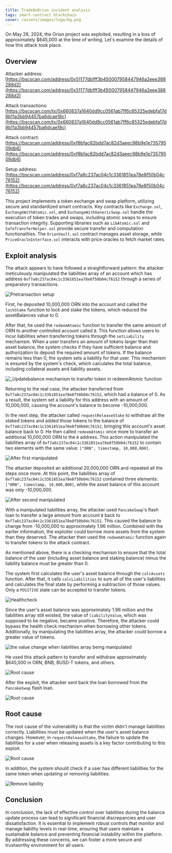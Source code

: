 ```yaml
---
title: TradeOnOrion incident analysis
tags: smart-contract blockchain
cover: /assets/images/logo/bg.png
---
```


On May 28, 2024, the Orion project was exploited, resulting in a loss of approximately $645,000 at the time of writing. Let's examine the details of how this attack took place.

## Overview

Attacker address: [https://bscscan.com/address/0x51177db1ff3b450007958447946a2eee388288d2](https://bscscan.com/address/0x51177db1ff3b450007958447946a2eee388288d2)

Attack transactions: [https://bscscan.com/tx/0x660837a1640dd9cc0561ab7ff6c85325edebfa17d8b11a3bb94457ba6dcae18c](https://bscscan.com/tx/0x660837a1640dd9cc0561ab7ff6c85325edebfa17d8b11a3bb94457ba6dcae18c)

Attack contract: [https://bscscan.com/address/0xf8bfac82bdd7ac82d3aeec98b9e1e73579509db6](https://bscscan.com/address/0xf8bfac82bdd7ac82d3aeec98b9e1e73579509db6)

Setup address: [https://bscscan.com/address/0xf7a8c237ac04c1c3361851ea78e8f50b04c76152](https://bscscan.com/address/0xf7a8c237ac04c1c3361851ea78e8f50b04c76152)

This project implements a token exchange and swap platform, utilizing secure and standardized smart contracts. Key contracts like `Exchange.sol`, `ExchangeWithAtomic.sol`, and `ExchangeWithGenericSwap.sol` handle the execution of token trades and swaps, including atomic swaps to ensure transaction integrity. Supporting libraries such as `LibAtomic.sol` and `SafeTransferHelper.sol` provide secure transfer and computation functionalities. The `OrionVault.sol` contract manages asset storage, while `PriceOracleInterface.sol` interacts with price oracles to fetch market rates.

## Exploit analysis

The attack appears to have followed a straightforward pattern: the attacker meticulously manipulated the liabilities array of an account which has address `0xf7a8c237ac04c1c3361851ea78e8f50b04c76152` through a series of preparatory transactions. 

![Pretransaction setup](/assets/images/hacking/tradeonorion/pretx.png)

First, he deposited 10,000,000 ORN into the account and called the `lockStake` function to lock and stake the tokens, which reduced the assetBalances value to 0.

After that, he used the `redeemAtomic` function to transfer the same amount of ORN to another controlled account called `B`. This function allows users to incur liabilities when transferring tokens through the `setLiability` mechanism. When a user transfers an amount of tokens larger than their asset balance, the system checks if they have sufficient balance and authorization to deposit the required amount of tokens. If the balance remains less than 0, the system sets a liability for that user. This mechanism is ensured by the system's check, which calculates the total balance, including collateral assets and liability assets.

![_Updatebalance mechanism to transfer token in redeemAtomic function](/assets/images/hacking/tradeonorion/updatebalance.png)

Returning to the real case, the attacker transferred from `0xf7a8c237ac04c1c3361851ea78e8f50b04c76152`, which had a balance of 0. As a result, the system set a liability for this address with an amount of 10,000,000, causing the account's balance to become -10,000,000.

In the next step, the attacker called `requestReleaseStake` to withdraw all the staked tokens and added those tokens to the balance of `0xf7a8c237ac04c1c3361851ea78e8f50b04c76152`, bringing this account's asset balance back to 0. He then called `redeemAtomic` once more to transfer an additional 10,000,000 ORN to the `B` address. This action manipulated the liabilities array of `0xf7a8c237ac04c1c3361851ea78e8f50b04c76152` to contain two elements with the same value: `["ORN", timestamp, 10,000,000]`.

![After first manipulated](/assets/images/hacking/tradeonorion/1.png)


The attacker deposited an additional 20,000,000 ORN and repeated all the steps once more. At this point, the liabilities array of `0xf7a8c237ac04c1c3361851ea78e8f50b04c76152` contained three elements: `["ORN", timestamp, 10,000,000]`, while the asset balance of this account was only -10,000,000.

![After second manipulated](/assets/images/hacking/tradeonorion/2.png)

With a manipulated liabilities array, the attacker used `PancakeSwap`'s flash loan to transfer a large amount from account `B` back to `0xf7a8c237ac04c1c3361851ea78e8f50b04c76152`. This caused the balance to change from -10,000,000 to approximately 1.96 million. Combined with the earlier information, the exploiter could borrow more assets from the system than they deserved. The attacker then used the `redeemAtomic` function again to transfer tokens to the attack contract.

As mentioned above, there is a checking mechanism to ensure that the total balance of the user (including asset balance and staking balance) minus the liability balance must be greater than 0.

The system first calculates the user's asset balance through the `calcAssets` function. After that, it calls `calcLiabilities` to sum all of the user's liabilities and calculates the final state by performing a subtraction of those values. Only a `POSITIVE` state can be accepted to transfer tokens.

![Healthcheck](/assets/images/hacking/tradeonorion/calcPo.png)

Since the user's asset balance was approximately 1.96 million and the liabilities array still existed, the value of `liabilityValue`, which was supposed to be negative, became positive. Therefore, the attacker could bypass the health check mechanism when borrowing other tokens. Additionally, by manipulating the liabilities array, the attacker could borrow a greater value of tokens.

![the value change when liabilities array being manipulated](/assets/images/hacking/tradeonorion/calsLia.jpeg)

He used this attack pattern to transfer and withdraw approximately $645,000 in ORN, BNB, BUSD-T tokens, and others.

![Root cause](/assets/images/hacking/tradeonorion/hacked.png)

After the exploit, the attacker sent back the loan borrowed from the `PancakeSwap` flash loan.

![Root cause](/assets/images/hacking/tradeonorion/back.png)


## Root cause

The root cause of the vulnerability is that the victim didn't manage liabilities correctly. Liabilities must be updated when the user's asset balance changes. However, in `requestReleaseStake`, the failure to update the liabilities for a user when releasing assets is a key factor contributing to this exploit.

![Root cause](/assets/images/hacking/tradeonorion/requestReleaseStake.png)

In addition, the system should check if a user has different liabilities for the same token when updating or removing liabilities.

![Remove liability](/assets/images/hacking/tradeonorion/removeLiability.png)

## Conclusion

In conclusion, the lack of effective control over liabilities during the balance update process can lead to significant financial discrepancies and user dissatisfaction.  It is essential to implement robust controls that monitor and manage liability levels in real-time, ensuring that users maintain a sustainable balance and preventing financial instability within the platform. By addressing these concerns, we can foster a more secure and trustworthy environment for all users.
